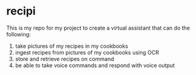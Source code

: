 # recipi

This is my repo for my project to create a virtual assistant that can do the following:
1. take pictures of my recipes in my cookbooks
2. ingest recipes from pictures of my cookbooks using OCR
3. store and retrieve recipes on command
4. be able to take voice commands and respond with voice output
